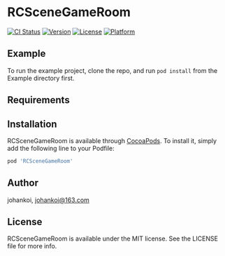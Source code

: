 # RCSceneGameRoom

[![CI Status](https://img.shields.io/travis/johankoi/RCSceneGameRoom.svg?style=flat)](https://travis-ci.org/johankoi/RCSceneGameRoom)
[![Version](https://img.shields.io/cocoapods/v/RCSceneGameRoom.svg?style=flat)](https://cocoapods.org/pods/RCSceneGameRoom)
[![License](https://img.shields.io/cocoapods/l/RCSceneGameRoom.svg?style=flat)](https://cocoapods.org/pods/RCSceneGameRoom)
[![Platform](https://img.shields.io/cocoapods/p/RCSceneGameRoom.svg?style=flat)](https://cocoapods.org/pods/RCSceneGameRoom)

## Example

To run the example project, clone the repo, and run `pod install` from the Example directory first.

## Requirements

## Installation

RCSceneGameRoom is available through [CocoaPods](https://cocoapods.org). To install
it, simply add the following line to your Podfile:

```ruby
pod 'RCSceneGameRoom'
```

## Author

johankoi, johankoi@163.com

## License

RCSceneGameRoom is available under the MIT license. See the LICENSE file for more info.
